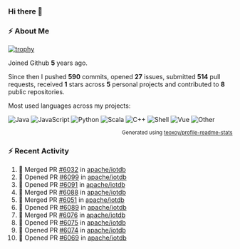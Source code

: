 ### Hi there 👋

### :zap: About Me

[![trophy](https://github-profile-trophy.vercel.app/?username=HTHou&theme=onedark)](https://github.com/ryo-ma/github-profile-trophy)
   
Joined Github **5** years ago.

Since then I pushed **590** commits, opened **27** issues, submitted **514** pull requests, received **1** stars across **5** personal projects and contributed to **8** public repositories.

Most used languages across my projects:

![Java](https://img.shields.io/static/v1?style=flat-square&label=%E2%A0%80&color=555&labelColor=%23b07219&message=Java%EF%B8%B194.4%25)
![JavaScript](https://img.shields.io/static/v1?style=flat-square&label=%E2%A0%80&color=555&labelColor=%23f1e05a&message=JavaScript%EF%B8%B11.4%25)
![Python](https://img.shields.io/static/v1?style=flat-square&label=%E2%A0%80&color=555&labelColor=%233572A5&message=Python%EF%B8%B10.7%25)
![Scala](https://img.shields.io/static/v1?style=flat-square&label=%E2%A0%80&color=555&labelColor=%23c22d40&message=Scala%EF%B8%B10.6%25)
![C++](https://img.shields.io/static/v1?style=flat-square&label=%E2%A0%80&color=555&labelColor=%23f34b7d&message=C%2B%2B%EF%B8%B10.6%25)
![Shell](https://img.shields.io/static/v1?style=flat-square&label=%E2%A0%80&color=555&labelColor=%2389e051&message=Shell%EF%B8%B10.4%25)
![Vue](https://img.shields.io/static/v1?style=flat-square&label=%E2%A0%80&color=555&labelColor=%2341b883&message=Vue%EF%B8%B10.3%25)
![Other](https://img.shields.io/static/v1?style=flat-square&label=%E2%A0%80&color=555&labelColor=%23ededed&message=Other%EF%B8%B11.2%25)

<p align="right"><sub>Generated using <a href="https://github.com/marketplace/actions/profile-readme-stats">teoxoy/profile-readme-stats</a></sub></p>


<!--![](https://github.com/HTHou/HTHou/blob/output/github-contribution-grid-snake.svg)-->

<!--![Haonan Hou's github stats](https://github-readme-stats.vercel.app/api?username=HTHou&count_private=true&show_icons=true&theme=onedark)-->

<!--![Haonan Hou's wakatime stats](https://github-readme-stats.vercel.app/api/wakatime?username=HTHou&layout=compact&theme=onedark)-->

<!--![Top Langs](https://github-readme-stats.vercel.app/api/top-langs/?username=HTHou&theme=onedark&layout=compact)-->

### :zap: Recent Activity
<!--START_SECTION:activity-->
1. 🎉 Merged PR [#6032](https://github.com/apache/iotdb/pull/6032) in [apache/iotdb](https://github.com/apache/iotdb)
2. 💪 Opened PR [#6099](https://github.com/apache/iotdb/pull/6099) in [apache/iotdb](https://github.com/apache/iotdb)
3. 💪 Opened PR [#6091](https://github.com/apache/iotdb/pull/6091) in [apache/iotdb](https://github.com/apache/iotdb)
4. 🎉 Merged PR [#6088](https://github.com/apache/iotdb/pull/6088) in [apache/iotdb](https://github.com/apache/iotdb)
5. 🎉 Merged PR [#6051](https://github.com/apache/iotdb/pull/6051) in [apache/iotdb](https://github.com/apache/iotdb)
6. 💪 Opened PR [#6089](https://github.com/apache/iotdb/pull/6089) in [apache/iotdb](https://github.com/apache/iotdb)
7. 🎉 Merged PR [#6076](https://github.com/apache/iotdb/pull/6076) in [apache/iotdb](https://github.com/apache/iotdb)
8. 💪 Opened PR [#6075](https://github.com/apache/iotdb/pull/6075) in [apache/iotdb](https://github.com/apache/iotdb)
9. 💪 Opened PR [#6074](https://github.com/apache/iotdb/pull/6074) in [apache/iotdb](https://github.com/apache/iotdb)
10. 💪 Opened PR [#6069](https://github.com/apache/iotdb/pull/6069) in [apache/iotdb](https://github.com/apache/iotdb)
<!--END_SECTION:activity-->

<!--
**HTHou/HTHou** is a ✨ _special_ ✨ repository because its `README.md` (this file) appears on your GitHub profile.

Here are some ideas to get you started:

- 🔭 I’m currently working on ...
- 🌱 I’m currently learning ...
- 👯 I’m looking to collaborate on ...
- 🤔 I’m looking for help with ...
- 💬 Ask me about ...
- 📫 How to reach me: ...
- 😄 Pronouns: ...
- ⚡ Fun fact: ...
-->
